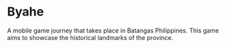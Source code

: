 # Byahe
A mobile game journey that takes place in Batangas Philippines. This game aims to showcase the historical landmarks of the province.
